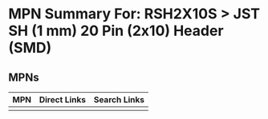 



# MPN Summary For: RSH2X10S > JST SH (1 mm) 20 Pin (2x10) Header (SMD)

## MPNs
  

|MPN|Direct Links|Search Links|
| :--- | :--- | :--- |
||||
